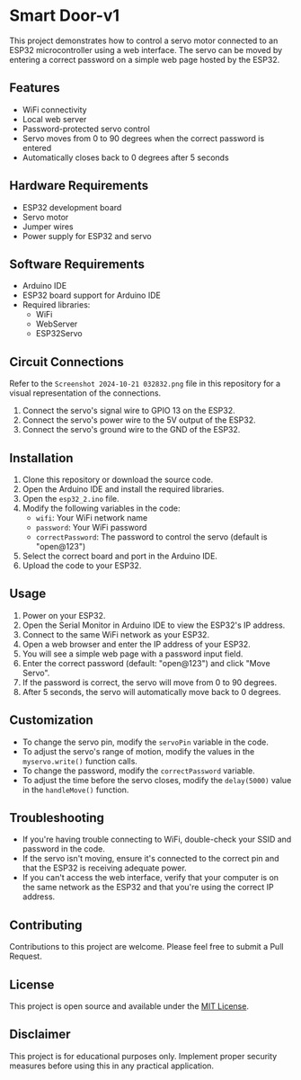 # Smart Door-v1
This project demonstrates how to control a servo motor connected to an ESP32 microcontroller using a web interface. The servo can be moved by entering a correct password on a simple web page hosted by the ESP32.

## Features

- WiFi connectivity
- Local web server
- Password-protected servo control
- Servo moves from 0 to 90 degrees when the correct password is entered
- Automatically closes back to 0 degrees after 5 seconds

## Hardware Requirements

- ESP32 development board
- Servo motor
- Jumper wires
- Power supply for ESP32 and servo

## Software Requirements

- Arduino IDE
- ESP32 board support for Arduino IDE
- Required libraries:
  - WiFi
  - WebServer
  - ESP32Servo

## Circuit Connections

Refer to the `Screenshot 2024-10-21 032832.png` file in this repository for a visual representation of the connections.

1. Connect the servo's signal wire to GPIO 13 on the ESP32.
2. Connect the servo's power wire to the 5V output of the ESP32.
3. Connect the servo's ground wire to the GND of the ESP32.

## Installation

1. Clone this repository or download the source code.
2. Open the Arduino IDE and install the required libraries.
3. Open the `esp32_2.ino` file.
4. Modify the following variables in the code:
   - `wifi`: Your WiFi network name
   - `password`: Your WiFi password
   - `correctPassword`: The password to control the servo (default is "open@123")
5. Select the correct board and port in the Arduino IDE.
6. Upload the code to your ESP32.

## Usage

1. Power on your ESP32.
2. Open the Serial Monitor in Arduino IDE to view the ESP32's IP address.
3. Connect to the same WiFi network as your ESP32.
4. Open a web browser and enter the IP address of your ESP32.
5. You will see a simple web page with a password input field.
6. Enter the correct password (default: "open@123") and click "Move Servo".
7. If the password is correct, the servo will move from 0 to 90 degrees.
8. After 5 seconds, the servo will automatically move back to 0 degrees.

## Customization

- To change the servo pin, modify the `servoPin` variable in the code.
- To adjust the servo's range of motion, modify the values in the `myservo.write()` function calls.
- To change the password, modify the `correctPassword` variable.
- To adjust the time before the servo closes, modify the `delay(5000)` value in the `handleMove()` function.

## Troubleshooting

- If you're having trouble connecting to WiFi, double-check your SSID and password in the code.
- If the servo isn't moving, ensure it's connected to the correct pin and that the ESP32 is receiving adequate power.
- If you can't access the web interface, verify that your computer is on the same network as the ESP32 and that you're using the correct IP address.

## Contributing

Contributions to this project are welcome. Please feel free to submit a Pull Request.

## License

This project is open source and available under the [MIT License](LICENSE).

## Disclaimer

This project is for educational purposes only. Implement proper security measures before using this in any practical application.
